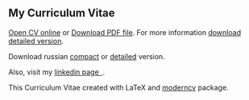 ## My Curriculum Vitae

[Open CV online](https://github.com/vladisalv/cv/blob/master/cv_TOIGILDIN_VLADISLAV_eng_short.pdf) or [Download PDF file](https://github.com/vladisalv/cv/raw/master/cv_TOIGILDIN_VLADISLAV_eng_short.pdf). For more information 
[download detailed version](https://github.com/vladisalv/cv/raw/master/cv_TOIGILDIN_VLADISLAV_eng_long.pdf).

Download russian [compact](https://github.com/vladisalv/cv/raw/master/cv_TOIGILDIN_VLADISLAV_rus_short.pdf) or [detailed](https://github.com/vladisalv/cv/raw/master/cv_TOIGILDIN_VLADISLAV_rus_long.pdf) version.

Also, visit my [linkedin page ![]() ](https://www.linkedin.com/in/vladisalv).


This Curriculum Vitae created with LaTeX and [moderncv](http://www.ctan.org/pkg/moderncv) package.
